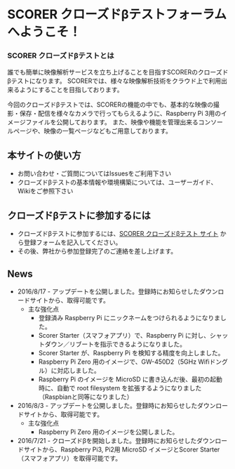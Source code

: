 # SCORER クローズドβテストフォーラムへようこそ！

### SCORER クローズドβテストとは

誰でも簡単に映像解析サービスを立ち上げることを目指すSCORERのクローズドβテストになります。 SCORERでは、様々な映像解析技術をクラウド上で利用出来るようにすることを目指しております。

今回のクローズドβテストでは、SCORERの機能の中でも、基本的な映像の撮影・保存・配信を様々なカメラで行ってもらえるように、Raspberry Pi 3用のイメージファイルを公開しております。 また、映像や機能を管理出来るコンソールページや、映像の一覧ページなどもご用意しております。

## 本サイトの使い方

- お問い合わせ・ご質問についてはIssuesをご利用下さい
- クローズドβテストの基本情報や環境構築については、ユーザーガイド、Wikiをご参照下さい

## クローズドβテストに参加するには
- クローズドβテストに参加するには、[SCORER クローズドβテスト サイト](https://peraichi.com/landing_pages/view/scorercb) から登録フォームを記入してください。
- その後、弊社から参加登録完了のご連絡を差し上げます。

## News
- 2016/8/17 - アップデートを公開しました。登録時にお知らせしたダウンロードサイトから、取得可能です。
  - 主な強化点
    - 登録済み Raspberry Pi にニックネームをつけられるようになりました。
    - Scorer Starter（スマフォアプリ）で、Raspberry Pi に対し、シャットダウン／リブートを指示できるようになりました。
    - Scorer Starter が、Raspberry Pi を検知する精度を向上しました。
    - Raspberry Pi Zero 用のイメージで、GW-450D2（5GHz Wifiドングル）に対応しました。
    - Raspberry Pi のイメージを MicroSD に書き込んだ後、最初の起動時に、自動で root filesystem を拡張するようになりました（Raspbianと同等になりました）
- 2016/8/3 - アップデートを公開しました。登録時にお知らせしたダウンロードサイトから、取得可能です。
  - 主な強化点
    - Raspberry Pi Zero 用のイメージを公開しました。
- 2016/7/21 - クローズドβを開始しました。登録時にお知らせしたダウンロードサイトから、Raspberry Pi3, Pi2用 MicroSD イメージとScorer Starter（スマフォアプリ）を取得可能です。
